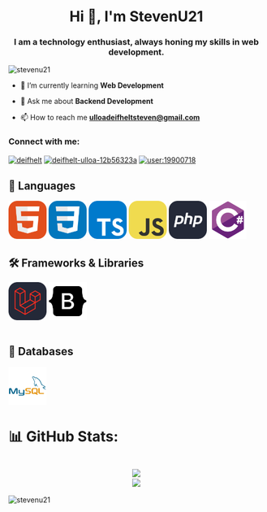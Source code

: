 <h1 align="center">Hi 👋, I'm StevenU21</h1>
<h3 align="center">I am a technology enthusiast, always honing my skills in web development.</h3>

<p align="left"> <img src="https://komarev.com/ghpvc/?username=stevenu21&label=Profile%20views&color=0e75b6&style=flat" alt="stevenu21" /> </p>

- 🌱 I’m currently learning **Web Development**

- 💬 Ask me about **Backend Development**

- 📫 How to reach me **ulloadeifheltsteven@gmail.com**

<h3 align="left">Connect with me:</h3>
<p align="left">
<a href="https://twitter.com/deifhelt" target="blank"><img align="center" src="https://raw.githubusercontent.com/rahuldkjain/github-profile-readme-generator/master/src/images/icons/Social/twitter.svg" alt="deifhelt" height="30" width="40" /></a>
<a href="https://linkedin.com/in/deifhelt-ulloa-12b56323a" target="blank"><img align="center" src="https://raw.githubusercontent.com/rahuldkjain/github-profile-readme-generator/master/src/images/icons/Social/linked-in-alt.svg" alt="deifhelt-ulloa-12b56323a" height="30" width="40" /></a>
<a href="https://stackoverflow.com/users/user:19900718" target="blank"><img align="center" src="https://raw.githubusercontent.com/rahuldkjain/github-profile-readme-generator/master/src/images/icons/Social/stack-overflow.svg" alt="user:19900718" height="30" width="40" /></a>
</p>

## 📝 Languages
<div>
    <img src="https://raw.githubusercontent.com/tandpfun/skill-icons/59059d9d1a2c092696dc66e00931cc1181a4ce1f/icons/HTML.svg" height="75px"/>
    <img src="https://raw.githubusercontent.com/tandpfun/skill-icons/59059d9d1a2c092696dc66e00931cc1181a4ce1f/icons/CSS.svg" height="75px"/>
    <img src="https://raw.githubusercontent.com/tandpfun/skill-icons/59059d9d1a2c092696dc66e00931cc1181a4ce1f/icons/TypeScript.svg" height="75px"/>
    <img src="https://raw.githubusercontent.com/tandpfun/skill-icons/59059d9d1a2c092696dc66e00931cc1181a4ce1f/icons/JavaScript.svg" height="75px"/>
    <img src="https://raw.githubusercontent.com/tandpfun/skill-icons/59059d9d1a2c092696dc66e00931cc1181a4ce1f/icons/PHP-Dark.svg" height="75px"/>
    <img src="https://raw.githubusercontent.com/devicons/devicon/master/icons/csharp/csharp-original.svg" height="75px"/>
</div>

## 🛠️ Frameworks & Libraries
<div>
    <img src="https://raw.githubusercontent.com/tandpfun/skill-icons/59059d9d1a2c092696dc66e00931cc1181a4ce1f/icons/Laravel-Dark.svg" height="75px"/>
    <img src="https://raw.githubusercontent.com/devicons/devicon/master/icons/bootstrap/bootstrap-plain.svg" height="75px"/>
</div>

<br>

## 💾 Databases
<div>
    <img src="https://raw.githubusercontent.com/devicons/devicon/master/icons/mysql/mysql-original-wordmark.svg" alt="MySQL" height="75px"/>
</div>

# 📊 GitHub Stats:

<br>

<center>
    <picture>
        <source 
            srcset="https://github-readme-stats.vercel.app/api?username=StevenU21&theme=dark&hide_border=true&include_all_commits=true&count_private=false&rank_icon=github&show_icons=true&card_width=500px&bg_color=00000000" 
            media="(prefers-color-scheme: dark)"
        />
        <source 
            srcset="https://github-readme-stats.vercel.app/api?username=StevenU21&hide_border=true&include_all_commits=true&count_private=false&rank_icon=github&show_icons=true&card_width=500px&bg_color=00000000" 
            media="(prefers-color-scheme: light), (prefers-color-scheme: no-preference)"
        />
        <img src="https://github-readme-stats.vercel.app/api?username=StevenU21&hide_border=true&include_all_commits=true&count_private=false&rank_icon=github&show_icons=true&card_width=500px&bg_color=00000000">
    </picture>
    <picture><br>
        <source 
            srcset="https://github-readme-streak-stats.herokuapp.com/?user=StevenU21&theme=transparent&hide_border=true" 
            media="(prefers-color-scheme: dark)"
        />
        <source 
            srcset="https://github-readme-streak-stats.herokuapp.com/?user=StevenU21&theme=transparent&hide_border=true" 
            media="(prefers-color-scheme: light), (prefers-color-scheme: no-preference)"
        />
        <img src="https://github-readme-streak-stats.herokuapp.com/?user=stevenu21&theme=transparent&hide_border=true">
    </picture><br>
  <p><img align="left" src="https://github-readme-stats.vercel.app/api/top-langs?username=stevenu21&show_icons=true&locale=en&layout=compact" alt="stevenu21" /></p>
</center>

<!--
    <a  href="https://icons8.com/icon/xuvGCOXi8Wyg/linkedin">LinkedIn</a> icon by <a href="https://icons8.com">Icons8</a>
-->

<!---
StevenU21/StevenU21 is a ✨ special ✨ repository because its `README.md` (this file) appears on your GitHub profile.
You can click the Preview link to take a look at your changes.
--->
